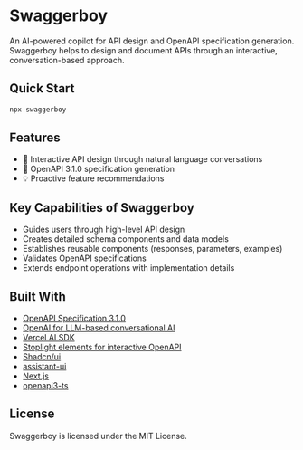 # Swaggerboy

An AI-powered copilot for API design and OpenAPI specification generation. Swaggerboy helps to design and document APIs through an interactive, conversation-based approach.

## Quick Start

```typescript
npx swaggerboy
```

## Features

- 🤖 Interactive API design through natural language conversations
- 📝 OpenAPI 3.1.0 specification generation
- 💡 Proactive feature recommendations

## Key Capabilities of Swaggerboy

- Guides users through high-level API design
- Creates detailed schema components and data models
- Establishes reusable components (responses, parameters, examples)
- Validates OpenAPI specifications
- Extends endpoint operations with implementation details

## Built With

- [OpenAPI Specification 3.1.0](https://www.openapis.org/)
- [OpenAI for LLM-based conversational AI](https://github.com/openai)
- [Vercel AI SDK](https://github.com/vercel/ai)
- [Stoplight elements for interactive OpenAPI](https://github.com/stoplightio/elements)
- [Shadcn/ui](https://github.com/shadcn-ui/ui)
- [assistant-ui](https://github.com/Yonom/assistant-ui)
- [Next.js](https://github.com/vercel/next.js)
- [openapi3-ts](https://github.com/metadevpro/openapi3-ts)

## License

Swaggerboy is licensed under the MIT License.
